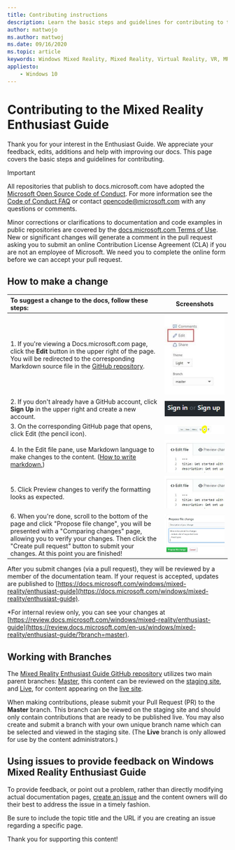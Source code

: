 ```yaml
---
title: Contributing instructions
description: Learn the basic steps and guidelines for contributing to the Windows Mixed Reality Enthusiast Guide. We appreciate your feedback, edits, additions and help.
author: mattwojo
ms.author: mattwoj
ms.date: 09/16/2020
ms.topic: article
keywords: Windows Mixed Reality, Mixed Reality, Virtual Reality, VR, MR, Feedback, Feedback Hub, bugs
appliesto:
    - Windows 10
---
```


# Contributing to the Mixed Reality Enthusiast Guide

Thank you for your interest in the Enthusiast Guide. We appreciate your feedback, edits, additions and help with improving our docs. This page covers the basic steps and guidelines for contributing.

> [!IMPORTANT]
> All repositories that publish to docs.microsoft.com have adopted the [Microsoft Open Source Code of Conduct](https://opensource.microsoft.com/codeofconduct/). For more information see the [Code of Conduct FAQ](https://opensource.microsoft.com/codeofconduct/faq/) or contact [opencode@microsoft.com](mailto:opencode@microsoft.com) with any questions or comments.<br>
>
> Minor corrections or clarifications to documentation and code examples in public repositories are covered by the [docs.microsoft.com Terms of Use](https://docs.microsoft.com/legal/termsofuse). New or significant changes will generate a comment in the pull request asking you to submit an online Contribution License Agreement (CLA) if you are not an employee of Microsoft. We need you to complete the online form before we can accept your pull request.

## How to make a change

| To suggest a change to the docs, follow these steps: | Screenshots |
| :------------------- | :--------: |
| 1. If you're viewing a Docs.microsoft.com page, click the **Edit** button in the upper right of the page.  You will be redirected to the corresponding Markdown source file in the [GitHub repository](https://github.com/MicrosoftDocs/mixedreality-enthusiast-guide). | ![Edit Button](images/edit_button.jpg) |
| 2. If you don't already have a GitHub account, click **Sign Up** in the upper right and create a new account. | ![Signup button](images/signup-for-github-button.png)|
| 3. On the corresponding GitHub page that opens, click Edit (the pencil icon). | ![Pencil button](images/pencil_button.jpg)|
| 4. In the Edit file pane, use Markdown language to make changes to the content. ([How to write markdown.](https://help.github.com/articles/basic-writing-and-formatting-syntax/))| ![Edit File](images/edit-in-github.png)|
| 5. Click Preview changes to verify the formatting looks as expected. | ![Preview changes](images/edit-in-github.png)|
| 6. When you're done, scroll to the bottom of the page and click "Propose file change", you will be presented with a "Comparing changes" page, allowing you to verify your changes. Then click the "Create pull request" button to submit your changes. At this point you are finished! | ![Propose a change](images/propose.jpg)|

After you submit changes (via a pull request), they will be reviewed by a member of the documentation team. If your request is accepted, updates are published to [https://docs.microsoft.com/windows/mixed-reality/enthusiast-guide](https://docs.microsoft.com/windows/mixed-reality/enthusiast-guide).

*For internal review only, you can see your changes at [https://review.docs.microsoft.com/windows/mixed-reality/enthusiast-guide](https://review.docs.microsoft.com/en-us/windows/mixed-reality/enthusiast-guide/?branch=master).

## Working with Branches

The [Mixed Reality Enthusiast Guide GitHub repository](https://github.com/MicrosoftDocs/mixedreality-enthusiast-guide) utilizes two main parent branches: [Master](https://github.com/MicrosoftDocs/mixedreality-enthusiast-guide/tree/master), this content can be reviewed on the [staging site](https://review.docs.microsoft.com/windows/mixed-reality/enthusiast-guide), and [Live](https://github.com/MicrosoftDocs/mixedreality-enthusiast-guide/tree/live), for content appearing on the [live site](https://docs.microsoft.com/windows/mixed-reality/enthusiast-guide).

When making contributions, please submit your Pull Request (PR) to the **Master** branch. This branch can be viewed on the staging site and should only contain contributions that are ready to be published live. You may also create and submit a branch with your own unique branch name which can be selected and viewed in the staging site. (The **Live** branch is only allowed for use by the content administrators.)

## Using issues to provide feedback on Windows Mixed Reality Enthusiast Guide

To provide feedback, or point out a problem, rather than directly modifying actual documentation pages, [create an issue](https://github.com/MicrosoftDocs/mixedreality-enthusiast-guide/issues) and the content owners will do their best to address the issue in a timely fashion.

Be sure to include the topic title and the URL if you are creating an issue regarding a specific page.

Thank you for supporting this content!
